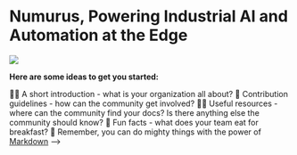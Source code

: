 # Numurus, Powering Industrial AI and Automation at the Edge
<img src="https://github.com/numurus-nepi/.github/assets/140538444/3a4c4faf-a0f9-44cb-9a61-d949905cfd75">

**Here are some ideas to get you started:**

🙋‍♀️ A short introduction - what is your organization all about?
🌈 Contribution guidelines - how can the community get involved?
👩‍💻 Useful resources - where can the community find your docs? Is there anything else the community should know?
🍿 Fun facts - what does your team eat for breakfast?
🧙 Remember, you can do mighty things with the power of [Markdown](https://docs.github.com/github/writing-on-github/getting-started-with-writing-and-formatting-on-github/basic-writing-and-formatting-syntax)
-->
